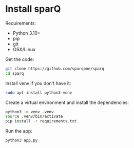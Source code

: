 # Install sparQ

Requirements:
- Python 3.10+
- pip
- git
- OSX/Linux


Get the code:
```bash
git clone https://github.com/sparqone/sparq
cd sparq
```

Install venv if you don't have it:
```bash
sudo apt install python3-venv
```

Create a virtual environment and install the dependencies:
```bash
python3 -m venv .venv
source .venv/bin/activate
pip install -r requirements.txt
```

Run the app:
```bash
python3 app.py
```
